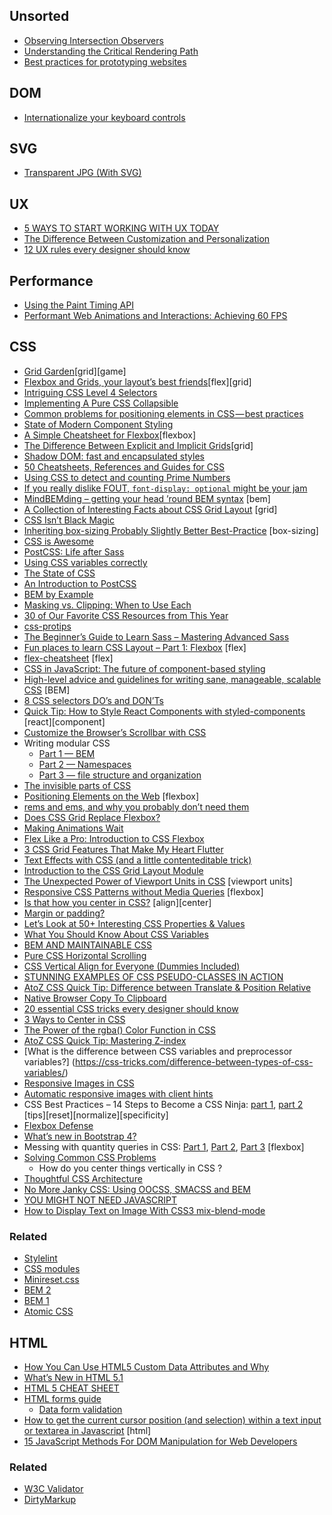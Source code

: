 ## Unsorted
- [Observing Intersection Observers](https://davidwalsh.name/intersection-observers)
- [Understanding the Critical Rendering Path](https://bitsofco.de/understanding-the-critical-rendering-path/)
- [Best practices for prototyping websites](https://webflow.com/blog/best-practices-for-prototyping-websites)


## DOM
- [Internationalize your keyboard controls](https://hacks.mozilla.org/2017/03/internationalize-your-keyboard-controls/)


## SVG
- [Transparent JPG (With SVG)](https://css-tricks.com/transparent-jpg-svg/)


## UX
- [5 WAYS TO START WORKING WITH UX TODAY](http://www.developerdrive.com/2017/06/5-ways-to-start-working-with-ux-today/)
- [The Difference Between Customization and Personalization](http://babich.biz/the-difference-between-customization-and-personalization/)
- [12 UX rules every designer should know](http://www.webdesignerdepot.com/2016/12/26-ux-rules-every-designer-should-know/)


## Performance
- [Using the Paint Timing API](https://css-tricks.com/paint-timing-api/)
- [Performant Web Animations and Interactions: Achieving 60 FPS](https://blog.algolia.com/performant-web-animations/)


## CSS
- [Grid Garden](http://cssgridgarden.com)[grid][game]
- [Flexbox and Grids, your layout’s best friends](https://aerolab.co/blog/flexbox-grids/)[flex][grid]
- [Intriguing CSS Level 4 Selectors](https://webdesign.tutsplus.com/tutorials/intriguing-css-level-4-selectors--cms-29499)
- [Implementing A Pure CSS Collapsible](https://alligator.io/css/collapsible/)
- [Common problems for positioning elements in CSS — best practices](https://codeburst.io/common-problems-in-positioning-elements-in-css-best-practices-b03ac54dbdcb)
- [State of Modern Component Styling](https://www.sitepen.com/blog/2017/08/17/state-of-modern-component-styling/)
- [A Simple Cheatsheet for Flexbox](https://codeburst.io/a-simple-cheatsheet-for-flexbox-f5d3e1658447)[flexbox]
- [The Difference Between Explicit and Implicit Grids](https://css-tricks.com/difference-explicit-implicit-grids/)[grid]
- [Shadow DOM: fast and encapsulated styles](https://meowni.ca/posts/shadow-dom/)
- [50 Cheatsheets, References and Guides for CSS](https://speckyboy.com/css-cheatsheets-resources-guides/)
- [Using CSS to detect and counting Prime Numbers](https://github.com/xieranmaya/blog/issues/12)
- [If you really dislike FOUT, `font-display: optional` might be your jam](https://css-tricks.com/really-dislike-fout-font-display-optional-might-jam/)
- [MindBEMding – getting your head ’round BEM syntax](https://csswizardry.com/2013/01/mindbemding-getting-your-head-round-bem-syntax/) [bem]
- [A Collection of Interesting Facts about CSS Grid Layout](https://css-tricks.com/collection-interesting-facts-css-grid-layout/) [grid]
- [CSS Isn’t Black Magic](https://medium.freecodecamp.org/its-not-dark-magic-pulling-back-the-curtains-from-your-stylesheets-c8d677fa21b2)
- [Inheriting box-sizing Probably Slightly Better Best-Practice](https://css-tricks.com/inheriting-box-sizing-probably-slightly-better-best-practice/) [box-sizing]
- [CSS is Awesome](https://css-tricks.com/css-is-awesome/)
- [PostCSS: Life after Sass](https://www.bignerdranch.com/blog/postcss-life-after-sass/)
- [Using CSS variables correctly](https://madebymike.com.au/writing/using-css-variables/)
- [The State of CSS](http://ryanogles.by/css/javascript/2017/05/25/the-state-of-css.html)
- [An Introduction to PostCSS](https://www.sitepoint.com/an-introduction-to-postcss/)
- [BEM by Example](https://seesparkbox.com/foundry/bem_by_example)
- [Masking vs. Clipping: When to Use Each](https://css-tricks.com/masking-vs-clipping-use/)
- [30 of Our Favorite CSS Resources from This Year](https://speckyboy.com/favorite-css-resources/)
- [css-protips](https://github.com/AllThingsSmitty/css-protips)
- [The Beginner’s Guide to Learn Sass – Mastering Advanced Sass](https://blog.alexdevero.com/guide-learn-sass-mastering-advanced-sass/)
- [Fun places to learn CSS Layout –  Part 1: Flexbox](https://blog.stephaniewalter.fr/en/fun-places-learn-css-layout-part-1-flexbox/) [flex]
- [flex-cheatsheet](http://yoksel.github.io/flex-cheatsheet/) [flex]
- [CSS in JavaScript: The future of component-based styling](https://medium.freecodecamp.com/css-in-javascript-the-future-of-component-based-styling-70b161a79a32)
- [High-level advice and guidelines for writing sane, manageable, scalable CSS](http://cssguidelin.es) [BEM]
- [8 CSS selectors DO’s and DON’Ts](https://medium.com/@aljullu/8-css-selectors-dos-and-don-ts-1e0d23fcf96c)
- [Quick Tip: How to Style React Components with styled-components](https://www.sitepoint.com/style-react-components-styled-components/) [react][component]
- [Customize the Browser’s Scrollbar with CSS](https://scotch.io/tutorials/customize-the-browsers-scrollbar-with-css)
- Writing modular CSS
  - [Part 1 — BEM](https://zellwk.com/blog/css-architecture-1/)
  - [Part 2 — Namespaces](https://zellwk.com/blog/css-architecture-2/)
  - [Part 3 — file structure and organization](https://zellwk.com/blog/css-architecture-3/)
- [The invisible parts of CSS](https://getpocket.com/a/read/1682056258)
- [Positioning Elements on the Web](https://robots.thoughtbot.com/positioning) [flexbox]
- [rems and ems, and why you probably don’t need them](https://hackernoon.com/rems-and-ems-and-why-you-probably-dont-need-them-664b9ce1e09f)
- [Does CSS Grid Replace Flexbox?](https://css-tricks.com/css-grid-replace-flexbox/)
- [Making Animations Wait](https://css-tricks.com/making-animations-wait/)
- [Flex Like a Pro: Introduction to CSS Flexbox](http://engineering.blogfoster.com/flexbox-introduction/)
- [3 CSS Grid Features That Make My Heart Flutter](https://una.im/css-grid/)
- [Text Effects with CSS (and a little contenteditable trick)](https://css-tricks.com/text-effects-css-little-contenteditable-trick/)
- [Introduction to the CSS Grid Layout Module](http://www.hongkiat.com/blog/css-grid-layout-module/)
- [The Unexpected Power of Viewport Units in CSS](https://www.lullabot.com/articles/unexpected-power-of-viewport-units-in-css) [viewport units]
- [Responsive CSS Patterns without Media Queries](https://www.sitepoint.com/responsive-css-patterns-without-media-queries/) [flexbox]
- [Is that how you center in CSS?](https://medium.com/@AmJustSam/is-that-how-you-center-in-css-672dd21a4d60#.qhuhyxpvz) [align][center]
- [Margin or padding?](https://hackernoon.com/margin-or-padding-f5252562313#.4djmpoeg1)
- [Let’s Look at 50+ Interesting CSS Properties & Values](https://css-tricks.com/lets-look-50-interesting-css-properties-values/)
- [What You Should Know About CSS Variables](https://web-crunch.com/know-css-variables/)
- [BEM AND MAINTAINABLE CSS](https://www.stackbuilders.com/news/bem-and-maintainable-css)
- [Pure CSS Horizontal Scrolling](https://css-tricks.com/pure-css-horizontal-scrolling/)
- [CSS Vertical Align for Everyone (Dummies Included)](https://medium.com/outsystems-experts/css-vertical-align-for-everyone-dummies-included-44af86f4ba40#.peu2u0pzo)
- [STUNNING EXAMPLES OF CSS PSEUDO-CLASSES IN ACTION](http://www.catswhocode.com/blog/stunning-examples-of-css-pseudo-classes-in-action)
- [AtoZ CSS Quick Tip: Difference between Translate & Position Relative](https://www.sitepoint.com/atoz-css-translate-vs-position/)
- [Native Browser Copy To Clipboard](https://css-tricks.com/native-browser-copy-clipboard/)
- [20 essential CSS tricks every designer should know](https://medium.com/@WebdesignerDepot/20-essential-css-tricks-every-designer-should-know-bccf0ca81b1c#.bmrxc49zc)
- [3 Ways to Center in CSS](https://appendto.com/2016/11/3-ways-to-center-in-css/)
- [The Power of the rgba() Color Function in CSS](https://css-tricks.com/the-power-of-rgba/)
- [AtoZ CSS Quick Tip: Mastering Z-index](https://www.sitepoint.com/atoz-css-z-index/)
- [What is the difference between CSS variables and preprocessor variables?] (https://css-tricks.com/difference-between-types-of-css-variables/)
- [Responsive Images in CSS](https://css-tricks.com/responsive-images-css/)
- [Automatic responsive images with client hints](http://www.webdesignerdepot.com/2016/10/automatic-responsive-images-with-client-hints/)
- CSS Best Practices – 14 Steps to Become a CSS Ninja: [part 1](http://blog.alexdevero.com/css-best-practices-become-css-ninja-pt1/), [part 2](http://blog.alexdevero.com/css-best-practices-become-css-ninja-pt2/) [tips][reset][normalize][specificity]
- [Flexbox Defense](http://www.flexboxdefense.com)
- [What’s new in Bootstrap 4?](https://medium.com/@samanthaneal/whats-new-in-bootstrap-4-3b69e4d7e9ec#.rr8kvwj05)
- Messing with quantity queries in CSS: [Part 1](http://www.lottejackson.com/learning/messing-with-quantity-queries), [Part 2](http://www.lottejackson.com/learning/quantity-queries-and-flexbox-part-2), [Part 3](http://www.lottejackson.com/learning/part-3-you-might-not-need-quantity-queries) [flexbox]
- [Solving Common CSS Problems](https://www.sitepoint.com/atoz-css-quick-tip-css-problems/)
  - How do you center things vertically in CSS ?
- [Thoughtful CSS Architecture](https://seesparkbox.com/foundry/thoughtful_css_architecture)
- [No More Janky CSS: Using OOCSS, SMACSS and BEM](https://appendto.com/2016/10/no-more-janky-css-utilizing-oocss-smacss-and-bem/)
- [YOU MIGHT NOT NEED JAVASCRIPT](http://youmightnotneedjs.com)
- [How to Display Text on Image With CSS3 mix-blend-mode](http://www.hongkiat.com/blog/css3-mix-blend-mode/)

### Related
- [Stylelint](https://stylelint.io)
- [CSS modules](https://github.com/css-modules/css-modules)
- [Minireset.css](http://jgthms.com/minireset.css/)
- [BEM 2](https://en.bem.info)
- [BEM 1](http://getbem.com)
- [Atomic CSS](https://acss.io)


## HTML
- [How You Can Use HTML5 Custom Data Attributes and Why](https://www.sitepoint.com/how-why-use-html5-custom-data-attributes/)
- [What’s New in HTML 5.1](https://www.sitepoint.com/whats-new-in-html-5-1/)
- [HTML 5 CHEAT SHEET](https://makeawebsitehub.com/the-html-5-mega-cheat-sheet/)
- [HTML forms guide](https://developer.mozilla.org/en-US/docs/Web/Guide/HTML/Forms)
  - [Data form validation](https://developer.mozilla.org/en-US/docs/Web/Guide/HTML/Forms/Data_form_validation)
- [How to get the current cursor position (and selection) within a text input or textarea in Javascript](http://ourcodeworld.com/articles/read/282/how-to-get-the-current-cursor-position-and-selection-within-a-text-input-or-textarea-in-javascript) [html]
- [15 JavaScript Methods For DOM Manipulation for Web Developers](http://www.hongkiat.com/blog/dom-manipulation-javascript-methods/)

### Related
- [W3C Validator](https://validator.w3.org)
- [DirtyMarkup](https://dirtymarkup.com)

